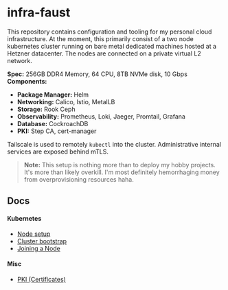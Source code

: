 # infra-faust
This repository contains configuration and tooling for my personal cloud infrastructure.
At the moment, this primarily consist of a two node kubernetes cluster running on bare metal
dedicated machines hosted at a Hetzner datacenter. The nodes are connected on a private
virtual L2 network.

**Spec:** 256GB DDR4 Memory, 64 CPU, 8TB NVMe disk, 10 Gbps  
**Components:**
* **Package Manager:** Helm
* **Networking:** Calico, Istio, MetalLB
* **Storage:** Rook Ceph
* **Observability:** Prometheus, Loki, Jaeger, Promtail, Grafana
* **Database:** CockroachDB
* **PKI:** Step CA, cert-manager

Tailscale is used to remotely `kubectl` into the cluster. Administrative internal services are exposed behind mTLS.

> **Note:** This setup is nothing more than to deploy my hobby projects. It's more than likely overkill.
I'm most definitely hemorrhaging money from overprovisioning resources haha.

## Docs
#### Kubernetes
* [Node setup](docs/kubernetes.md#node-setup)
* [Cluster bootstrap](docs/kubernetes.md#cluster-bootstrap)
* [Joining a Node](docs/kubernetes.md#joining-a-node)

#### Misc
* [PKI (Certificates)](docs/pki.md)
